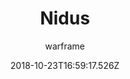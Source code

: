 ---
title: Nidus
seoTitle: Warframe Nidus. Nidus Abilities. Warfame Nidus Builds
description: Nidus is an Infested warframe. He is able to wield the Infestation in order to destroy his enemies, allowing him to mutate and defy death itself.
date: 2018-10-23T16:59:17.526Z
author: warframe
layout: warframes
permalink: /warframes/nidus/
image: /images/frames/nidus.jpg
video_url: U5Oes_EVp2E
---